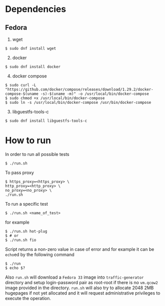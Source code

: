 # Dependencies
## Fedora
1. wget
```
$ sudo dnf install wget
```
2. docker
```
$ sudo dnf install docker
```
4. docker compose
```
$ sudo curl -L "https://github.com/docker/compose/releases/download/1.29.2/docker-compose-$(uname -s)-$(uname -m)" -o /usr/local/bin/docker-compose
$ sudo chmod +x /usr/local/bin/docker-compose
$ sudo ln -s /usr/local/bin/docker-compose /usr/bin/docker-compose
```
3. libguestfs-tools-c
```
$ sudo dnf install libguestfs-tools-c
```
# How to run
In order to run all possible tests
```
$ ./run.sh
```
To pass proxy
```
$ https_proxy=<https_proxy> \
http_proxy=<http_proxy> \
no_proxy=<no_proxy> \
./run.sh
```
To run a specific test
```
$ ./run.sh <name_of_test>
```
for example
```
$ ./run.sh hot-plug
$ # or
$ ./run.sh fio
```
Script returns a non-zero value in case of error and for example it can be
`echo`ed by the following command
```
$ ./run
$ echo $?
```

Also `run.sh` will download a `Fedora 33` image into `traffic-generator`
directory and setup login-password pair as root-root if there is no `vm.qcow2`
image provided in the directory. `run.sh` will also try to allocate 2048 2MB
hugepages if not yet allocated and it will request administrative privileges
to execute the operation.
